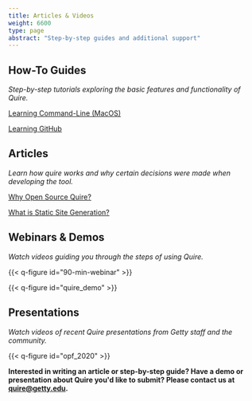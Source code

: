 ```yaml
---
title: Articles & Videos
weight: 6600
type: page
abstract: "Step-by-step guides and additional support"
---
```


## How-To Guides

*Step-by-step tutorials exploring the basic features and functionality of Quire.*

[Learning Command-Line (MacOS)](/learn/command-line/)

[Learning GitHub](/learn/github/)


## Articles

*Learn how quire works and why certain decisions were made when developing the tool.*

[Why Open Source Quire?](/about/open-source/)

[What is Static Site Generation?](/about/how-it-works)


## Webinars & Demos

*Watch videos guiding you through the steps of using Quire.*

{{< q-figure id="90-min-webinar" >}}

{{< q-figure id="quire_demo" >}}


## Presentations

*Watch videos of recent Quire presentations from Getty staff and the community.*

{{< q-figure id="opf_2020" >}}

**Interested in writing an article or step-by-step guide? Have a demo or presentation about Quire you'd like to submit? Please contact us at quire@getty.edu.**
